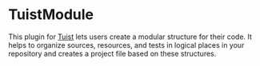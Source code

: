 # TuistModule

This plugin for [Tuist](https://tuist.io) lets users create a modular structure for their code. It helps to organize
sources, resources, and tests in logical places in your repository and creates a project file based on these structures.
